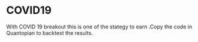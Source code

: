 # COVID19
With COVID 19 breakout this is one of the stategy to earn .Copy the code in Quantopian to backtest the results.
